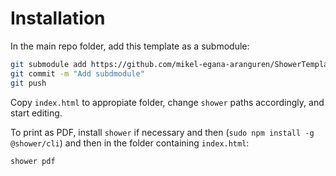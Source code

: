 # Installation

In the main repo folder, add this template as a submodule:

```bash
git submodule add https://github.com/mikel-egana-aranguren/ShowerTemplate.git ShowerTemplate
git commit -m "Add subdmodule"
git push
```

Copy `index.html` to appropiate folder, change `shower` paths accordingly, and start editing.

To print as PDF, install `shower` if necessary and then (`sudo npm install -g @shower/cli`) and then in the folder containing `index.html`:

```bash
shower pdf
```

